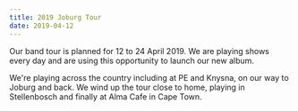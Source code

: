 ```yaml
---
title: 2019 Joburg Tour
date: 2019-04-12
---
```


Our band tour is planned for 12 to 24 April 2019. We are playing shows every day and are using this opportunity to launch our new album.

We're playing across the country including at PE and Knysna, on our way to Joburg and back. We wind up the tour close to home, playing in Stellenbosch and finally at Alma Cafe in Cape Town.
